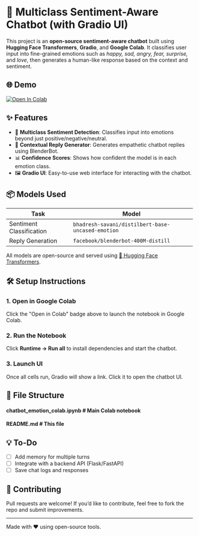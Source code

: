 # 🤖 Multiclass Sentiment-Aware Chatbot (with Gradio UI)

This project is an **open-source sentiment-aware chatbot** built using **Hugging Face Transformers**, **Gradio**, and **Google Colab**. It classifies user input into fine-grained emotions such as *happy, sad, angry, fear, surprise,* and *love*, then generates a human-like response based on the context and sentiment.

## 🌐 Demo

[![Open In Colab](https://colab.research.google.com/assets/colab-badge.svg)](https://colab.research.google.com/drive/1oakGhJ21K4JbwLtj_Je-L8gb5shsTtj4#scrollTo=bIjS9MErU1zv)

## ✨ Features

- 🎯 **Multiclass Sentiment Detection**: Classifies input into emotions beyond just positive/negative/neutral.
- 🔁 **Contextual Reply Generator**: Generates empathetic chatbot replies using BlenderBot.
- 📊 **Confidence Scores**: Shows how confident the model is in each emotion class.
- 🖼️ **Gradio UI**: Easy-to-use web interface for interacting with the chatbot.

## 📦 Models Used

| Task                    | Model                                                  |
|-------------------------|--------------------------------------------------------|
| Sentiment Classification | `bhadresh-savani/distilbert-base-uncased-emotion`      |
| Reply Generation         | `facebook/blenderbot-400M-distill`                    |

All models are open-source and served using [🤗 Hugging Face Transformers](https://huggingface.co/models).

## 🛠️ Setup Instructions

### 1. Open in Google Colab

Click the "Open in Colab" badge above to launch the notebook in Google Colab.

### 2. Run the Notebook

Click **Runtime → Run all** to install dependencies and start the chatbot.

### 3. Launch UI

Once all cells run, Gradio will show a link. Click it to open the chatbot UI.

## 📁 File Structure

#### chatbot_emotion_colab.ipynb # Main Colab notebook
#### README.md # This file


## 💡 To-Do

- [ ] Add memory for multiple turns
- [ ] Integrate with a backend API (Flask/FastAPI)
- [ ] Save chat logs and responses

## 🤝 Contributing

Pull requests are welcome! If you’d like to contribute, feel free to fork the repo and submit improvements.


---

Made with ❤️ using open-source tools.
